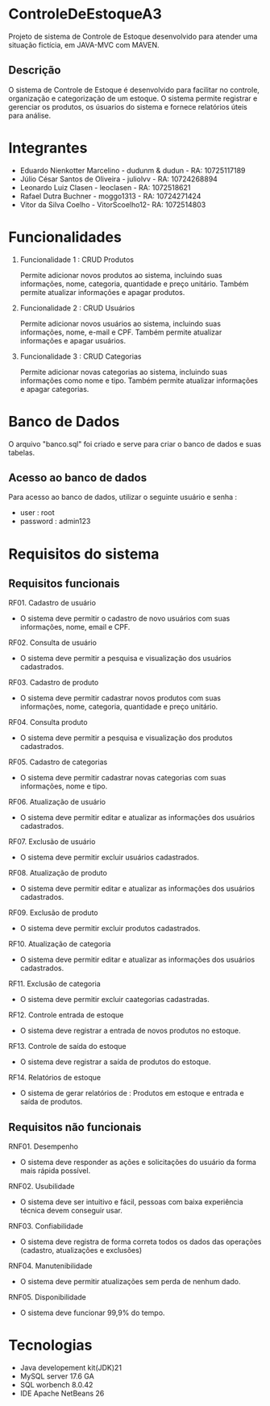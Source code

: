 # ControleDeEstoqueA3

Projeto de sistema de Controle de Estoque desenvolvido para atender uma
situação fictícia, em JAVA-MVC com MAVEN.

## Descrição

O sistema de Controle de Estoque é desenvolvido para facilitar no controle,
organização e categorização de um estoque. O sistema permite registrar e 
gerenciar os produtos, os úsuarios do sistema e fornece relatórios úteis
para análise.

 # Integrantes

- Eduardo Nienkotter Marcelino - dudunm & dudun - RA: 10725117189
- Júlio César Santos de Oliveira - juliolvv - RA: 10724268894
- Leonardo Luiz Clasen - leoclasen - RA: 1072518621
- Rafael Dutra Buchner - moggo1313 - RA: 10724271424
- Vitor da Silva Coelho - VitorScoelho12- RA: 1072514803

# Funcionalidades

1. Funcionalidade 1 : CRUD Produtos

   Permite adicionar novos produtos ao sistema, incluindo suas informações, nome,
   categoria, quantidade e preço unitário. Também permite atualizar informações e apagar produtos.

2. Funcionalidade 2 : CRUD Usuários

   Permite adicionar novos usuários ao sistema, incluindo suas informações, nome,
   e-mail e CPF. Também permite atualizar informações e apagar usuários.

3. Funcionalidade 3 : CRUD Categorias

   Permite adicionar novas categorias ao sistema, incluindo suas informações como nome e tipo. Também permite atualizar informações e apagar categorias.

# Banco de Dados

O arquivo "banco.sql" foi criado e serve para criar o banco de dados e suas tabelas.

## Acesso ao banco de dados

Para acesso ao banco de dados, utilizar o seguinte usuário e senha :
 - user : root
 - password : admin123

# Requisitos do sistema

## Requisitos funcionais

RF01. Cadastro de usuário
 - O sistema deve permitir o cadastro de novo usuários com suas informações, nome, email e CPF.

RF02. Consulta de usuário
 - O sistema deve permitir a pesquisa e visualização dos usuários cadastrados.

RF03. Cadastro de produto
 - O sistema deve permitir cadastrar novos produtos com suas informações, nome, categoria, quantidade e preço unitário.

RF04. Consulta produto
 - O sistema deve permitir a pesquisa e visualização dos produtos cadastrados.

RF05. Cadastro de categorias
 - O sistema deve permitir cadastrar novas categorias com suas informações, nome e tipo.

RF06. Atualização de usuário
 - O sistema deve permitir editar e atualizar as informações dos usuários cadastrados.

RF07. Exclusão de usuário
 - O sistema deve permitir excluir usuários cadastrados.

RF08. Atualização de produto
 - O sistema deve permitir editar e atualizar as informações dos usuários cadastrados.

RF09. Exclusão de produto
 - O sistema deve permitir excluir produtos cadastrados.

RF10. Atualização de categoria 
 - O sistema deve permitir editar e atualizar as informações dos usuários cadastrados.

RF11. Exclusão de categoria
 - O sistema deve permitir excluir caategorias cadastradas.

RF12. Controle entrada de estoque
 - O sistema deve registrar a entrada de novos produtos no estoque.

RF13. Controle de saída do estoque
 - O sistema deve registrar a saída de produtos do estoque.

RF14. Relatórios de estoque
 - O sistema de gerar relatórios de : Produtos em estoque e entrada e saída de produtos.

## Requisitos não funcionais

RNF01. Desempenho
 - O sistema deve responder as ações e solicitações do usuário da forma mais rápida possível.

RNF02. Usubilidade
 - O sistema deve ser intuitivo e fácil, pessoas com baixa experiência técnica devem conseguir usar.

RNF03. Confiabilidade
 - O sistema deve registra de forma correta todos os dados das operações (cadastro, atualizações e exclusões)

RNF04. Manutenibilidade
 - O sistema deve permitir atualizações sem perda de nenhum dado.

RNF05. Disponibilidade
 - O sistema deve funcionar 99,9% do tempo.

# Tecnologias

 - Java developement kit(JDK)21
 - MySQL server 17.6 GA
 - SQL worbench 8.0.42
 - IDE  Apache NetBeans 26

